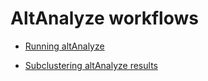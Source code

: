 

# AltAnalyze workflows

- [Running altAnalyze](altAnalyze/GeneralRun.md)

- [Subclustering altAnalyze results](altAnalyze/subClusterAnalysis.md)

